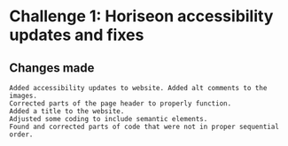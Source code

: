 # Challenge 1: Horiseon accessibility updates and fixes

## Changes made

```
Added accessibility updates to website. Added alt comments to the images.   
Corrected parts of the page header to properly function.   
Added a title to the website.   
Adjusted some coding to include semantic elements.   
Found and corrected parts of code that were not in proper sequential order.  